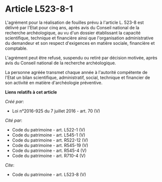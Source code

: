 # Article L523-8-1

L'agrément pour la réalisation de fouilles prévu à l'article L. 523-8 est délivré par l'Etat pour cinq ans, après avis du
Conseil national de la recherche archéologique, au vu d'un dossier établissant la capacité scientifique, technique et
financière ainsi que l'organisation administrative du demandeur et son respect d'exigences en matière sociale, financière et
comptable.

L'agrément peut être refusé, suspendu ou retiré par décision motivée, après avis du Conseil national de la recherche
archéologique.

La personne agréée transmet chaque année à l'autorité compétente de l'Etat un bilan scientifique, administratif, social,
technique et financier de son activité en matière d'archéologie préventive.

**Liens relatifs à cet article**

_Créé par_:

  - Loi n°2016-925 du 7 juillet 2016 - art. 70 (V)

_Cité par_:

  - Code du patrimoine - art. L522-1 (V)
  - Code du patrimoine - art. L545-1 (V)
  - Code du patrimoine - art. R522-12 (V)
  - Code du patrimoine - art. R545-19 (V)
  - Code du patrimoine - art. R545-4 (V)
  - Code du patrimoine - art. R710-4 (V)

_Cite_:

  - Code du patrimoine - art. L523-8 (V)
